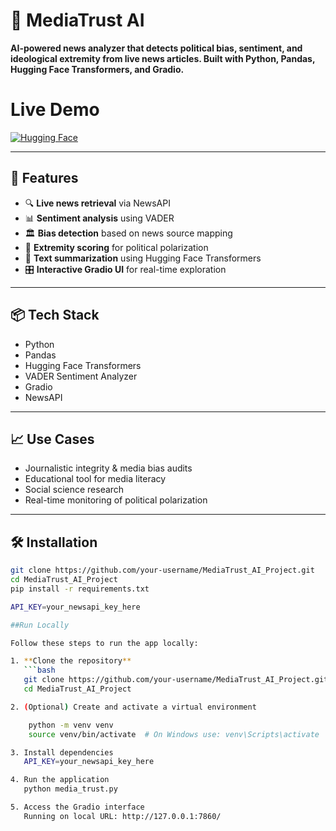 # 🧠 MediaTrust AI

**AI-powered news analyzer that detects political bias, sentiment, and ideological extremity from live news articles. Built with Python, Pandas, Hugging Face Transformers, and Gradio.**

# Live Demo

[![Hugging Face](https://img.shields.io/badge/View%20on%20Hugging%20Face-ModelForge%2Fmedia--trust--analyser-blue?logo=huggingface)](https://huggingface.co/spaces/ModelForge/media-trust-analyser)

---

## 🚀 Features

- 🔍 **Live news retrieval** via NewsAPI
- 📊 **Sentiment analysis** using VADER
- 🏛️ **Bias detection** based on news source mapping
- 🚨 **Extremity scoring** for political polarization
- 📝 **Text summarization** using Hugging Face Transformers
- 🎛️ **Interactive Gradio UI** for real-time exploration

---

## 📦 Tech Stack

- Python
- Pandas
- Hugging Face Transformers
- VADER Sentiment Analyzer
- Gradio
- NewsAPI

---

## 📈 Use Cases

- Journalistic integrity & media bias audits  
- Educational tool for media literacy  
- Social science research  
- Real-time monitoring of political polarization  

---

## 🛠️ Installation

```bash
git clone https://github.com/your-username/MediaTrust_AI_Project.git
cd MediaTrust_AI_Project
pip install -r requirements.txt

API_KEY=your_newsapi_key_here

##Run Locally

Follow these steps to run the app locally:

1. **Clone the repository**
   ```bash
   git clone https://github.com/your-username/MediaTrust_AI_Project.git
   cd MediaTrust_AI_Project

2. (Optional) Create and activate a virtual environment

    python -m venv venv
    source venv/bin/activate  # On Windows use: venv\Scripts\activate

3. Install dependencies
   API_KEY=your_newsapi_key_here

4. Run the application
   python media_trust.py

5. Access the Gradio interface
   Running on local URL: http://127.0.0.1:7860/


 






